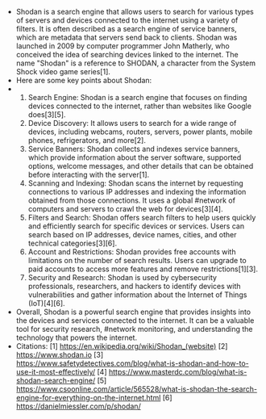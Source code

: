 - Shodan is a search engine that allows users to search for various types of servers and devices connected to the internet using a variety of filters. It is often described as a search engine of service banners, which are metadata that servers send back to clients. Shodan was launched in 2009 by computer programmer John Matherly, who conceived the idea of searching devices linked to the internet. The name "Shodan" is a reference to SHODAN, a character from the System Shock video game series[1].
- Here are some key points about Shodan:
- 1. Search Engine: Shodan is a search engine that focuses on finding devices connected to the internet, rather than websites like Google does[3][5].
  2. Device Discovery: It allows users to search for a wide range of devices, including webcams, routers, servers, power plants, mobile phones, refrigerators, and more[2].
  3. Service Banners: Shodan collects and indexes service banners, which provide information about the server software, supported options, welcome messages, and other details that can be obtained before interacting with the server[1].
  4. Scanning and Indexing: Shodan scans the internet by requesting connections to various IP addresses and indexing the information obtained from those connections. It uses a global #network of computers and servers to crawl the web for devices[3][4].
  5. Filters and Search: Shodan offers search filters to help users quickly and efficiently search for specific devices or services. Users can search based on IP addresses, device names, cities, and other technical categories[3][6].
  6. Account and Restrictions: Shodan provides free accounts with limitations on the number of search results. Users can upgrade to paid accounts to access more features and remove restrictions[1][3].
  7. Security and Research: Shodan is used by cybersecurity professionals, researchers, and hackers to identify devices with vulnerabilities and gather information about the Internet of Things (IoT)[4][6].
- Overall, Shodan is a powerful search engine that provides insights into the devices and services connected to the internet. It can be a valuable tool for security research, #network monitoring, and understanding the technology that powers the internet.
- Citations:
  [1] https://en.wikipedia.org/wiki/Shodan_(website)
  [2] https://www.shodan.io
  [3] https://www.safetydetectives.com/blog/what-is-shodan-and-how-to-use-it-most-effectively/
  [4] https://www.masterdc.com/blog/what-is-shodan-search-engine/
  [5] https://www.csoonline.com/article/565528/what-is-shodan-the-search-engine-for-everything-on-the-internet.html
  [6] https://danielmiessler.com/p/shodan/
